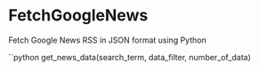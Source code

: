 # FetchGoogleNews
Fetch Google News RSS in JSON format using Python

``python
get_news_data(search_term, data_filter, number_of_data)
```

